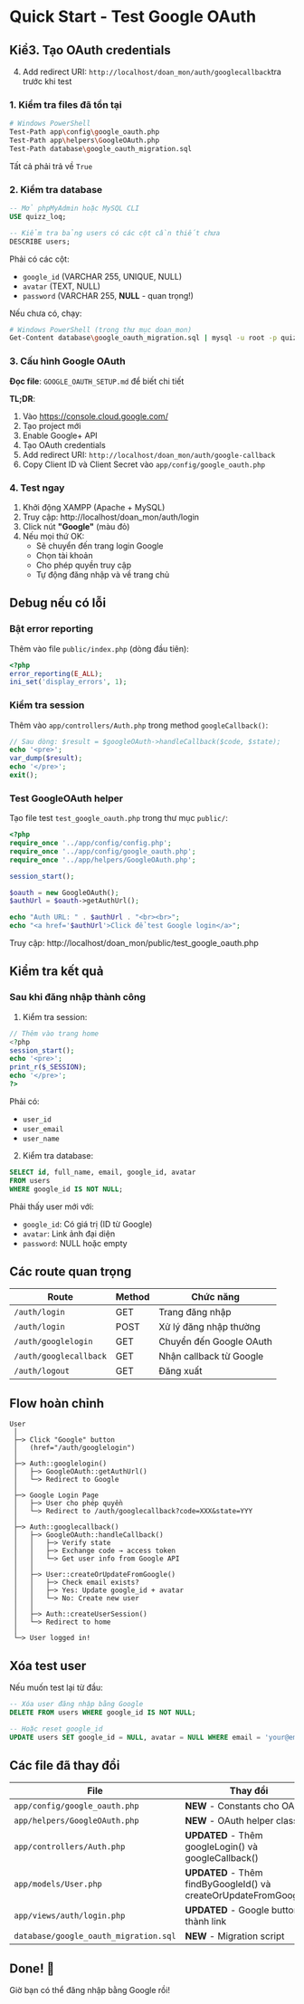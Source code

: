 # Quick Start - Test Google OAuth

## Kiể3. Tạo OAuth credentials
4. Add redirect URI: `http://localhost/doan_mon/auth/googlecallback`tra trước khi test

### 1. Kiểm tra files đã tồn tại
```bash
# Windows PowerShell
Test-Path app\config\google_oauth.php
Test-Path app\helpers\GoogleOAuth.php
Test-Path database\google_oauth_migration.sql
```

Tất cả phải trả về `True`

### 2. Kiểm tra database

```sql
-- Mở phpMyAdmin hoặc MySQL CLI
USE quizz_loq;

-- Kiểm tra bảng users có các cột cần thiết chưa
DESCRIBE users;
```

Phải có các cột:
- `google_id` (VARCHAR 255, UNIQUE, NULL)
- `avatar` (TEXT, NULL)
- `password` (VARCHAR 255, **NULL** - quan trọng!)

Nếu chưa có, chạy:
```bash
# Windows PowerShell (trong thư mục doan_mon)
Get-Content database\google_oauth_migration.sql | mysql -u root -p quizz_loq
```

### 3. Cấu hình Google OAuth

**Đọc file**: `GOOGLE_OAUTH_SETUP.md` để biết chi tiết

**TL;DR**:
1. Vào https://console.cloud.google.com/
2. Tạo project mới
3. Enable Google+ API
4. Tạo OAuth credentials
5. Add redirect URI: `http://localhost/doan_mon/auth/google-callback`
6. Copy Client ID và Client Secret vào `app/config/google_oauth.php`

### 4. Test ngay

1. Khởi động XAMPP (Apache + MySQL)
2. Truy cập: http://localhost/doan_mon/auth/login
3. Click nút **"Google"** (màu đỏ)
4. Nếu mọi thứ OK:
   - Sẽ chuyển đến trang login Google
   - Chọn tài khoản
   - Cho phép quyền truy cập
   - Tự động đăng nhập và về trang chủ

## Debug nếu có lỗi

### Bật error reporting

Thêm vào file `public/index.php` (dòng đầu tiên):
```php
<?php
error_reporting(E_ALL);
ini_set('display_errors', 1);
```

### Kiểm tra session

Thêm vào `app/controllers/Auth.php` trong method `googleCallback()`:
```php
// Sau dòng: $result = $googleOAuth->handleCallback($code, $state);
echo '<pre>';
var_dump($result);
echo '</pre>';
exit();
```

### Test GoogleOAuth helper

Tạo file test `test_google_oauth.php` trong thư mục `public/`:
```php
<?php
require_once '../app/config/config.php';
require_once '../app/config/google_oauth.php';
require_once '../app/helpers/GoogleOAuth.php';

session_start();

$oauth = new GoogleOAuth();
$authUrl = $oauth->getAuthUrl();

echo "Auth URL: " . $authUrl . "<br><br>";
echo "<a href='$authUrl'>Click để test Google login</a>";
```

Truy cập: http://localhost/doan_mon/public/test_google_oauth.php

## Kiểm tra kết quả

### Sau khi đăng nhập thành công

1. Kiểm tra session:
```php
// Thêm vào trang home
<?php
session_start();
echo '<pre>';
print_r($_SESSION);
echo '</pre>';
?>
```

Phải có:
- `user_id`
- `user_email`
- `user_name`

2. Kiểm tra database:
```sql
SELECT id, full_name, email, google_id, avatar 
FROM users 
WHERE google_id IS NOT NULL;
```

Phải thấy user mới với:
- `google_id`: Có giá trị (ID từ Google)
- `avatar`: Link ảnh đại diện
- `password`: NULL hoặc empty

## Các route quan trọng

| Route | Method | Chức năng |
|-------|--------|-----------|
| `/auth/login` | GET | Trang đăng nhập |
| `/auth/login` | POST | Xử lý đăng nhập thường |
| `/auth/googlelogin` | GET | Chuyển đến Google OAuth |
| `/auth/googlecallback` | GET | Nhận callback từ Google |
| `/auth/logout` | GET | Đăng xuất |

## Flow hoàn chỉnh

```
User
 │
 ├─> Click "Google" button
 │   (href="/auth/googlelogin")
 │
 ├─> Auth::googlelogin()
 │   ├─> GoogleOAuth::getAuthUrl()
 │   └─> Redirect to Google
 │
 ├─> Google Login Page
 │   ├─> User cho phép quyền
 │   └─> Redirect to /auth/googlecallback?code=XXX&state=YYY
 │
 ├─> Auth::googlecallback()
 │   ├─> GoogleOAuth::handleCallback()
 │   │   ├─> Verify state
 │   │   ├─> Exchange code → access token
 │   │   └─> Get user info from Google API
 │   │
 │   ├─> User::createOrUpdateFromGoogle()
 │   │   ├─> Check email exists?
 │   │   ├─> Yes: Update google_id + avatar
 │   │   └─> No: Create new user
 │   │
 │   ├─> Auth::createUserSession()
 │   └─> Redirect to home
 │
 └─> User logged in!
```

## Xóa test user

Nếu muốn test lại từ đầu:
```sql
-- Xóa user đăng nhập bằng Google
DELETE FROM users WHERE google_id IS NOT NULL;

-- Hoặc reset google_id
UPDATE users SET google_id = NULL, avatar = NULL WHERE email = 'your@email.com';
```

## Các file đã thay đổi

| File | Thay đổi |
|------|----------|
| `app/config/google_oauth.php` | **NEW** - Constants cho OAuth |
| `app/helpers/GoogleOAuth.php` | **NEW** - OAuth helper class |
| `app/controllers/Auth.php` | **UPDATED** - Thêm googleLogin() và googleCallback() |
| `app/models/User.php` | **UPDATED** - Thêm findByGoogleId() và createOrUpdateFromGoogle() |
| `app/views/auth/login.php` | **UPDATED** - Google button thành link |
| `database/google_oauth_migration.sql` | **NEW** - Migration script |

## Done! 🎉

Giờ bạn có thể đăng nhập bằng Google rồi!
